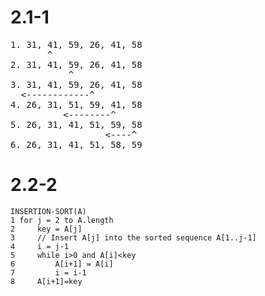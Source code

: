 # 2.1-1
<pre>
1. 31, 41, 59, 26, 41, 58  
       ^  
2. 31, 41, 59, 26, 41, 58  
           ^  
3. 31, 41, 59, 26, 41, 58  
  <------------^  
4. 26, 31, 51, 59, 41, 58  
          <--------^  
5. 26, 31, 41, 51, 59, 58  
                  <----^  
6. 26, 31, 41, 51, 58, 59
</pre>

# 2.2-2
```
INSERTION-SORT(A)
1 for j = 2 to A.length
2     key = A[j]
3     // Insert A[j] into the sorted sequence A[1..j-1]
4     i = j-1
5     while i>0 and A[i]<key
6         A[i+1] = A[i]
7         i = i-1
8     A[i+1]=key
``` 
